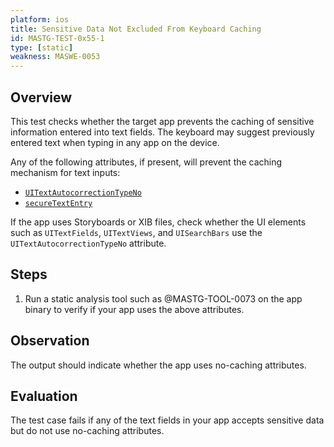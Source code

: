 ```yaml
---
platform: ios
title: Sensitive Data Not Excluded From Keyboard Caching
id: MASTG-TEST-0x55-1
type: [static]
weakness: MASWE-0053
---
```


## Overview

This test checks whether the target app prevents the caching of sensitive information entered into text fields. The keyboard may suggest previously entered text when typing in any app on the device.

Any of the following attributes, if present, will prevent the caching mechanism for text inputs:

- [`UITextAutocorrectionTypeNo`](https://developer.apple.com/documentation/uikit/uitextautocorrectiontype/uitextautocorrectiontypeno)
- [`secureTextEntry`](https://developer.apple.com/documentation/uikit/uitextinputtraits/1624427-securetextentry)

If the app uses Storyboards or XIB files, check whether the UI elements such as `UITextFields`, `UITextViews`, and `UISearchBars` use the `UITextAutocorrectionTypeNo` attribute.

## Steps

1. Run a static analysis tool such as @MASTG-TOOL-0073 on the app binary to verify if your app uses the above attributes.

## Observation

The output should indicate whether the app uses no-caching attributes.

## Evaluation

The test case fails if any of the text fields in your app accepts sensitive data but do not use no-caching attributes.
